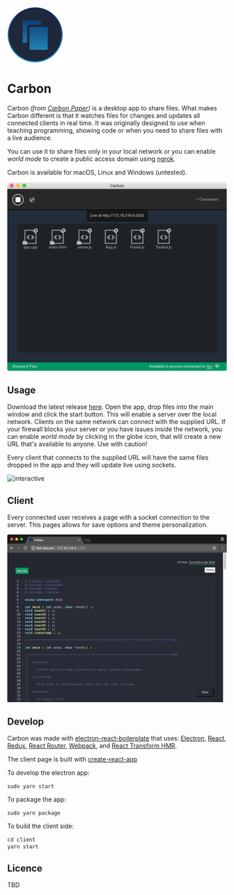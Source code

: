 ![logo](resources/icons/128x128.png)

# Carbon

Carbon *(from [Carbon Paper](https://en.wikipedia.org/wiki/Carbon_paper))* is a desktop app to share files. What makes Carbon different is that it watches files for changes and updates all connected clients in real time. It was originally designed to use when teaching programming, showing code or when you need to share files with a live audience.

You can use it to share files only in your local network or you can enable *world mode* to create a public access domain using [ngrok](https://ngrok.com/).

Carbon is available for macOS, Linux and Windows (untested).

![demo](assets/demo.png)

## Usage

Download the latest release [here](). Open the app, drop files into the main window and click the start button. This will enable a server over the local network. Clients on the same network can connect with the supplied URL. If your firewall blocks your server or you have issues inside the network, you can enable *world mode* by clicking in the globe icon, that will create a new URL that's available to anyone. Use with caution!

Every client that connects to the supplied URL will have the same files dropped in the app and they will update live using sockets.

![interactive](assets/interactive.gif)

## Client

Every connected user receives a page with a socket connection to the server. This pages allows for save options and theme personalization.

![demo](assets/client2.png)

## Develop

Carbon was made with [electron-react-boilerplate](https://github.com/chentsulin/electron-react-boilerplate) that uses: [Electron](http://electron.atom.io/), [React](https://facebook.github.io/react/), [Redux](https://github.com/reactjs/redux), [React Router](https://github.com/reactjs/react-router), [Webpack](http://webpack.github.io/docs/), and [React Transform HMR](https://github.com/gaearon/react-transform-hmr).

The client page is built with [create-react-app](https://github.com/facebookincubator/create-react-app)

To develop the electron app:
```
sudo yarn start
```

To package the app:
```
sudo yarn package
```

To build the client side:
```
cd client
yarn start
```


## Licence

TBD
